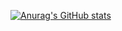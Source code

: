 [![Anurag's GitHub stats](https://github-readme-stats.vercel.app/api?username=jdavies00)](https://github.com/anuraghazra/github-readme-stats)

